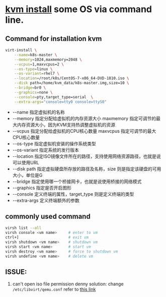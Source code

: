 # [kvm install](https://blog.51cto.com/zero01/2083896) some OS via command line.


## Command for installation kvm
```bash
virt-install \
    --name=k8s-master \
    --memory=1024,maxmemory=2048 \
    --vcpus=1,maxvcpus=2 \
    --os-type=linux \
    --os-variant=rhel7 \
    --location=/root/k8s/CentOS-7-x86_64-DVD-1810.iso \
    --disk path=/home/kvm_data/k8s-master.img,size=10 \
    --bridge=br0 \
    --graphics=none \
    --console=pty,target_type=serial  \
    --extra-args="console=tty0 console=ttyS0"
```

- --name 指定虚拟机的名称
- --memory 指定分配给虚拟机的内存资源大小 maxmemory 指定可调节的最大内存资源大小，因为KVM支持热调整虚拟机的资源
- --vcpus 指定分配给虚拟机的CPU核心数量 maxvcpus 指定可调节的最大CPU核心数量
- --os-type 指定虚拟机安装的操作系统类型
- --os-variant 指定系统的发行版本
- --location 指定ISO镜像文件所在的路径，支持使用网络资源路径，也就是说可以使用URL
- --disk path 指定虚拟硬盘所存放的路径及名称，size 则是指定该硬盘的可用大小，单位是G
- --bridge 指定使用哪一个桥接网卡，也就是说使用桥接的网络模式
- --graphics 指定是否开启图形
- --console 定义终端的属性，target_type 则是定义终端的类型
- --extra-args 定义终端额外的参数

## commonly used command
```bash
virsh list --all
virsh console <vm name>     # enter to vm
ctrl+]                      # exit vm
virsh shutdown <vm name>    # shutdown vm
virsh start <vm name>       # start vm
virsh destroy <vm name>     # force to shutdown vm
virsh undefine <vm name>    # delete vm
```

## ISSUE:
1. can't open iso file permission denny
    solution: change `/etc/libvirt/qemu.conf` refer to [this link](https://blog.csdn.net/a19860903/article/details/77882647)
